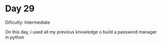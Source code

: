 # Day 29
<p>Dificulty: Intermediate</p>
<p>On this day, i used all my previous knowledge o build a password manager in python</p>
